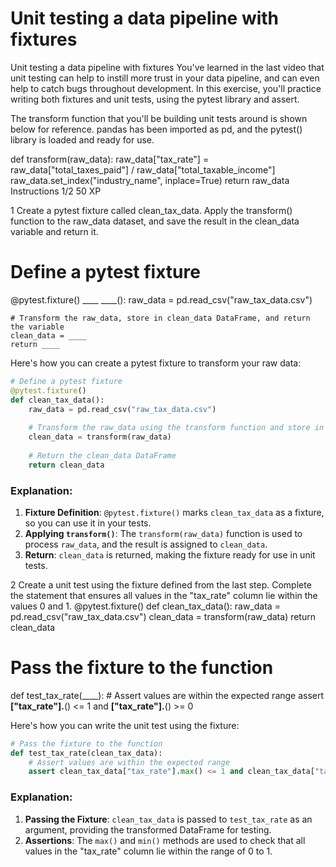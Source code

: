 # Unit testing a data pipeline with fixtures

Unit testing a data pipeline with fixtures
You've learned in the last video that unit testing can help to instill more trust in your data pipeline, and can even help to catch bugs throughout development. In this exercise, you'll practice writing both fixtures and unit tests, using the pytest library and assert.

The transform function that you'll be building unit tests around is shown below for reference. pandas has been imported as pd, and the pytest() library is loaded and ready for use.

def transform(raw_data):
    raw_data["tax_rate"] = raw_data["total_taxes_paid"] / raw_data["total_taxable_income"]
    raw_data.set_index("industry_name", inplace=True)
    return raw_data
Instructions 1/2
50 XP

1
Create a pytest fixture called clean_tax_data.
Apply the transform() function to the raw_data dataset, and save the result in the clean_data variable and return it.
# Define a pytest fixture
@pytest.fixture()
____ ____():
    raw_data = pd.read_csv("raw_tax_data.csv")
    
    # Transform the raw_data, store in clean_data DataFrame, and return the variable
    clean_data = ____
    return ____

Here's how you can create a pytest fixture to transform your raw data:

```python
# Define a pytest fixture
@pytest.fixture()
def clean_tax_data():
    raw_data = pd.read_csv("raw_tax_data.csv")
    
    # Transform the raw_data using the transform function and store in clean_data
    clean_data = transform(raw_data)
    
    # Return the clean_data DataFrame
    return clean_data
```

### Explanation:
1. **Fixture Definition**: `@pytest.fixture()` marks `clean_tax_data` as a fixture, so you can use it in your tests.
2. **Applying `transform()`**: The `transform(raw_data)` function is used to process `raw_data`, and the result is assigned to `clean_data`.
3. **Return**: `clean_data` is returned, making the fixture ready for use in unit tests.

2
Create a unit test using the fixture defined from the last step.
Complete the statement that ensures all values in the "tax_rate" column lie within the values 0 and 1.
@pytest.fixture()
def clean_tax_data():
    raw_data = pd.read_csv("raw_tax_data.csv")
    clean_data = transform(raw_data)
    return clean_data

# Pass the fixture to the function
def test_tax_rate(____):
    # Assert values are within the expected range
    assert ____["tax_rate"].____() <= 1 and ____["tax_rate"].____() >= 0

Here's how you can write the unit test using the fixture:

```python
# Pass the fixture to the function
def test_tax_rate(clean_tax_data):
    # Assert values are within the expected range
    assert clean_tax_data["tax_rate"].max() <= 1 and clean_tax_data["tax_rate"].min() >= 0
```

### Explanation:
1. **Passing the Fixture**: `clean_tax_data` is passed to `test_tax_rate` as an argument, providing the transformed DataFrame for testing.
2. **Assertions**: The `max()` and `min()` methods are used to check that all values in the "tax_rate" column lie within the range of 0 to 1.